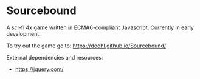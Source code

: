 # Sourcebound
A sci-fi 4x game written in ECMA6-compliant Javascript. Currently in early development.

To try out the game go to: https://doohl.github.io/Sourcebound/

External dependencies and resources:
* https://jquery.com/

